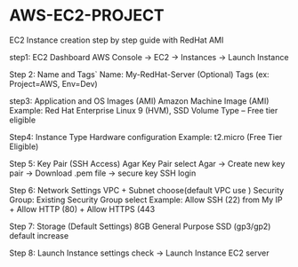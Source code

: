 # AWS-EC2-PROJECT
EC2 Instance creation step by step guide with RedHat AMI

step1: EC2 Dashboard
AWS Console → EC2 → Instances → Launch Instance

Step 2: Name and Tags`
Name: My-RedHat-Server
(Optional) Tags (ex: Project=AWS, Env=Dev)

step3: Application and OS Images (AMI)
Amazon Machine Image (AMI)
Example: Red Hat Enterprise Linux 9 (HVM), SSD Volume Type – Free tier eligible

Step4: Instance Type
Hardware configuration 
Example: t2.micro (Free Tier Eligible)

Step 5: Key Pair (SSH Access)
Agar Key Pair select
Agar → Create new key pair → Download .pem file → secure
key SSH login

Step 6: Network Settings
VPC + Subnet choose(default VPC use )
Security Group:
Existing Security Group select 
Example: Allow SSH (22) from My IP + Allow HTTP (80) + Allow HTTPS (443

Step 7: Storage (Default Settings)
8GB General Purpose SSD (gp3/gp2) default 
increase 

Step 8: Launch Instance
settings check → Launch Instance
EC2 server 
